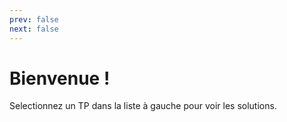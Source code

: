 ```yaml
---
prev: false
next: false
---
```


# Bienvenue !
Selectionnez un TP dans la liste à gauche pour voir les solutions.